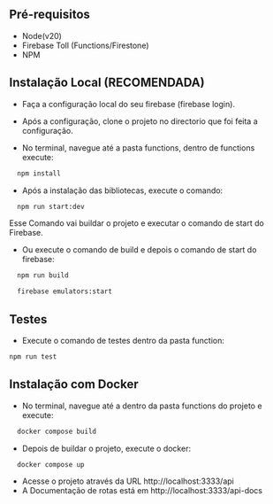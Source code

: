 
## Pré-requisitos
- Node(v20)
- Firebase Toll (Functions/Firestone)
- NPM


## Instalação Local (RECOMENDADA)

- Faça a configuração local do seu firebase (firebase login).

- Após a configuração, clone o projeto no directorio que foi feita a configuração.

- No terminal, navegue até a pasta functions, dentro de functions execute: 
```bash
  npm install
```

- Após a instalação das bibliotecas, execute o comando:
```bash
  npm run start:dev
```
Esse Comando vai buildar o projeto e executar o comando de start do Firebase.

- Ou execute o comando de build e depois o comando de start do firebase:
```bash
  npm run build 

  firebase emulators:start
```

## Testes

- Execute o comando de testes dentro da pasta function:
```bash
npm run test
```


## Instalação com Docker

- No terminal, navegue até a dentro da pasta functions do projeto e execute: 
```bash
  docker compose build
```

- Depois de buildar o projeto, execute o docker:

```bash
  docker compose up
  ```

  - Acesse o projeto através da URL http://localhost:3333/api
- A Documentação de rotas está em http://localhost:3333/api-docs



